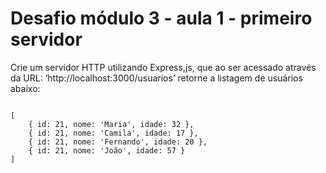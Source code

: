 # Desafio módulo 3 - aula 1 - primeiro servidor

Crie um servidor HTTP utilizando Express,js, que ao ser acessado através da URL: 
‘http://localhost:3000/usuarios’ 
retorne a listagem de usuários abaixo:

```

[
    { id: 21, nome: 'Maria', idade: 32 },
    { id: 21, nome: 'Camila', idade: 17 },
    { id: 21, nome: 'Fernando', idade: 20 },
    { id: 21, nome: 'João', idade: 57 }
]

```